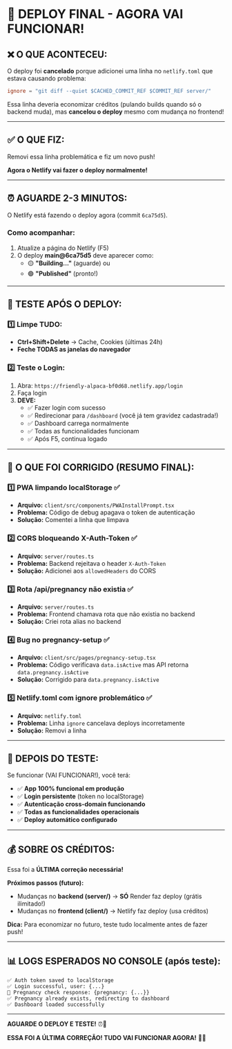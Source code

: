 # 🎯 DEPLOY FINAL - AGORA VAI FUNCIONAR!

## ❌ **O QUE ACONTECEU:**

O deploy foi **cancelado** porque adicionei uma linha no `netlify.toml` que estava causando problema:

```toml
ignore = "git diff --quiet $CACHED_COMMIT_REF $COMMIT_REF server/"
```

Essa linha deveria economizar créditos (pulando builds quando só o backend muda), mas **cancelou o deploy** mesmo com mudança no frontend!

---

## ✅ **O QUE FIZ:**

Removi essa linha problemática e fiz um novo push!

**Agora o Netlify vai fazer o deploy normalmente!**

---

## ⏰ **AGUARDE 2-3 MINUTOS:**

O Netlify está fazendo o deploy agora (commit `6ca75d5`).

### **Como acompanhar:**

1. Atualize a página do Netlify (F5)
2. O deploy **main@6ca75d5** deve aparecer como:
   - 🟡 **"Building..."** (aguarde) ou
   - 🟢 **"Published"** (pronto!)

---

## 🧪 **TESTE APÓS O DEPLOY:**

### **1️⃣ Limpe TUDO:**
- **Ctrl+Shift+Delete** → Cache, Cookies (últimas 24h)
- **Feche TODAS as janelas do navegador**

### **2️⃣ Teste o Login:**
1. Abra: `https://friendly-alpaca-bf0d68.netlify.app/login`
2. Faça login
3. **DEVE:**
   - ✅ Fazer login com sucesso
   - ✅ Redirecionar para `/dashboard` (você já tem gravidez cadastrada!)
   - ✅ Dashboard carrega normalmente
   - ✅ Todas as funcionalidades funcionam
   - ✅ Após F5, continua logado

---

## 🎉 **O QUE FOI CORRIGIDO (RESUMO FINAL):**

### **1️⃣ PWA limpando localStorage** ✅
- **Arquivo:** `client/src/components/PWAInstallPrompt.tsx`
- **Problema:** Código de debug apagava o token de autenticação
- **Solução:** Comentei a linha que limpava

### **2️⃣ CORS bloqueando X-Auth-Token** ✅
- **Arquivo:** `server/routes.ts`
- **Problema:** Backend rejeitava o header `X-Auth-Token`
- **Solução:** Adicionei aos `allowedHeaders` do CORS

### **3️⃣ Rota /api/pregnancy não existia** ✅
- **Arquivo:** `server/routes.ts`
- **Problema:** Frontend chamava rota que não existia no backend
- **Solução:** Criei rota alias no backend

### **4️⃣ Bug no pregnancy-setup** ✅
- **Arquivo:** `client/src/pages/pregnancy-setup.tsx`
- **Problema:** Código verificava `data.isActive` mas API retorna `data.pregnancy.isActive`
- **Solução:** Corrigido para `data.pregnancy.isActive`

### **5️⃣ Netlify.toml com ignore problemático** ✅
- **Arquivo:** `netlify.toml`
- **Problema:** Linha `ignore` cancelava deploys incorretamente
- **Solução:** Removi a linha

---

## 🎊 **DEPOIS DO TESTE:**

Se funcionar (VAI FUNCIONAR!), você terá:

- ✅ **App 100% funcional em produção**
- ✅ **Login persistente** (token no localStorage)
- ✅ **Autenticação cross-domain funcionando**
- ✅ **Todas as funcionalidades operacionais**
- ✅ **Deploy automático configurado**

---

## 💰 **SOBRE OS CRÉDITOS:**

Essa foi a **ÚLTIMA correção necessária!**

**Próximos passos (futuro):**
- Mudanças no **backend (server/)** → **SÓ** Render faz deploy (grátis ilimitado!)
- Mudanças no **frontend (client/)** → Netlify faz deploy (usa créditos)

**Dica:** Para economizar no futuro, teste tudo localmente antes de fazer push!

---

## 📊 **LOGS ESPERADOS NO CONSOLE (após teste):**

```
✅ Auth token saved to localStorage
✅ Login successful, user: {...}
🤰 Pregnancy check response: {pregnancy: {...}}
✅ Pregnancy already exists, redirecting to dashboard
✅ Dashboard loaded successfully
```

---

**AGUARDE O DEPLOY E TESTE!** ⏰🚀

**ESSA FOI A ÚLTIMA CORREÇÃO! TUDO VAI FUNCIONAR AGORA!** 🎊✨

